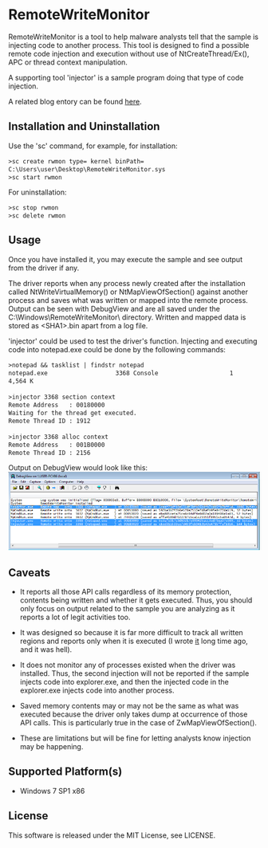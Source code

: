 RemoteWriteMonitor
========

RemoteWriteMonitor is a tool to help malware analysts tell that the sample is
injecting code to another process. This tool is designed to find a possible
remote code injection and execution without use of NtCreateThread/Ex(), APC or 
thread context manipulation.

A supporting tool 'injector' is a sample program doing that type of code
injection.

A related blog entory can be found [here](http://standa-note.blogspot.ca/2015/03/section-based-code-injection-and-its.html).

Installation and Uninstallation
-----------------

Use the 'sc' command, for example, for installation:

    >sc create rwmon type= kernel binPath= C:\Users\user\Desktop\RemoteWriteMonitor.sys
    >sc start rwmon

For uninstallation:

    >sc stop rwmon
    >sc delete rwmon

Usage
-------

Once you have installed it, you may execute the sample and see output from the
driver if any.

The driver reports when any process newly created after the installation called
NtWriteVirtualMemory() or NtMapViewOfSection() against another process and saves
what was written or mapped into the remote process. Output can be seen with 
DebugView and are all saved under the C:\Windows\RemoteWriteMonitor\ 
directory. Written and mapped data is stored as \<SHA1\>.bin apart from a log file.

'injector' could be used to test the driver's function. Injecting and executing code into
notepad.exe could be done by the following commands:

    >notepad && tasklist | findstr notepad
    notepad.exe                   3368 Console                    1      4,564 K

    >injector 3368 section context
    Remote Address   : 00180000
    Waiting for the thread get executed.
    Remote Thread ID : 1912

    >injector 3368 alloc context
    Remote Address   : 001B0000
    Remote Thread ID : 2156

Output on DebugView would look like this:
![DebugView](/img/injector.png)

Caveats
-------
- It reports all those API calls regardless of its memory protection, contents
being written and whether it gets executed. Thus, you should only focus on
output related to the sample you are analyzing as it reports a lot of legit
activities too.

 - It was designed so because it is far more difficult to track all written
regions and reports only when it is executed (I wrote [it](https://sites.google.com/site/tandasat/home/egg) long time ago, and it was hell).

- It does not monitor any of processes existed when the driver was installed.
Thus, the second injection will not be reported if the sample injects code
into explorer.exe, and then the injected code in the explorer.exe injects
code into another process.

- Saved memory contents may or may not be the same as what was executed because
the driver only takes dump at occurrence of those API calls. This is particularly true
in the case of ZwMapViewOfSection().

 - These are limitations but will be fine for letting analysts know injection
may be happening.


Supported Platform(s)
-----------------
- Windows 7 SP1 x86


License
-----------------
This software is released under the MIT License, see LICENSE.


